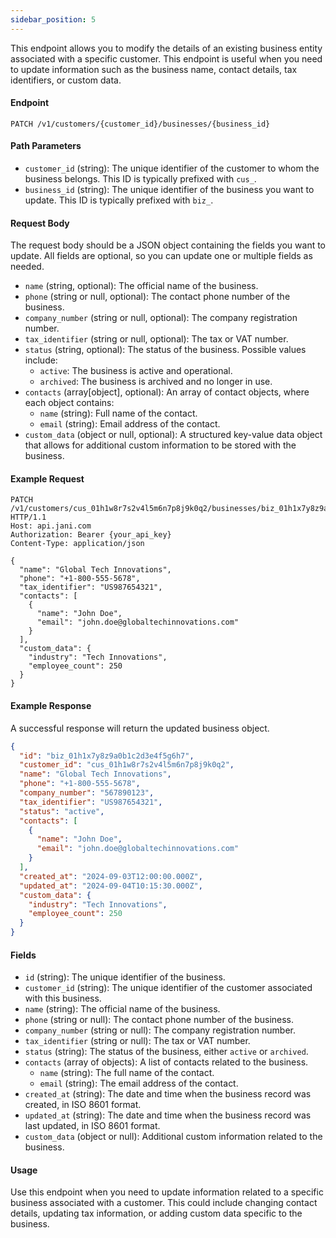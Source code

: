 ```yaml
---
sidebar_position: 5
---
```



This endpoint allows you to modify the details of an existing business entity associated with a specific customer. This endpoint is useful when you need to update information such as the business name, contact details, tax identifiers, or custom data.

#### Endpoint

```
PATCH /v1/customers/{customer_id}/businesses/{business_id}
```

#### Path Parameters

- `customer_id` (string): The unique identifier of the customer to whom the business belongs. This ID is typically prefixed with `cus_`.
- `business_id` (string): The unique identifier of the business you want to update. This ID is typically prefixed with `biz_`.

#### Request Body

The request body should be a JSON object containing the fields you want to update. All fields are optional, so you can update one or multiple fields as needed.

- `name` (string, optional): The official name of the business.
- `phone` (string or null, optional): The contact phone number of the business.
- `company_number` (string or null, optional): The company registration number.
- `tax_identifier` (string or null, optional): The tax or VAT number.
- `status` (string, optional): The status of the business. Possible values include:
  - `active`: The business is active and operational.
  - `archived`: The business is archived and no longer in use.
- `contacts` (array[object], optional): An array of contact objects, where each object contains:
  - `name` (string): Full name of the contact.
  - `email` (string): Email address of the contact.
- `custom_data` (object or null, optional): A structured key-value data object that allows for additional custom information to be stored with the business.

#### Example Request

```http
PATCH /v1/customers/cus_01h1w8r7s2v4l5m6n7p8j9k0q2/businesses/biz_01h1x7y8z9a0b1c2d3e4f5g6h7 HTTP/1.1
Host: api.jani.com
Authorization: Bearer {your_api_key}
Content-Type: application/json

{
  "name": "Global Tech Innovations",
  "phone": "+1-800-555-5678",
  "tax_identifier": "US987654321",
  "contacts": [
    {
      "name": "John Doe",
      "email": "john.doe@globaltechinnovations.com"
    }
  ],
  "custom_data": {
    "industry": "Tech Innovations",
    "employee_count": 250
  }
}
```

#### Example Response

A successful response will return the updated business object.

```json
{
  "id": "biz_01h1x7y8z9a0b1c2d3e4f5g6h7",
  "customer_id": "cus_01h1w8r7s2v4l5m6n7p8j9k0q2",
  "name": "Global Tech Innovations",
  "phone": "+1-800-555-5678",
  "company_number": "567890123",
  "tax_identifier": "US987654321",
  "status": "active",
  "contacts": [
    {
      "name": "John Doe",
      "email": "john.doe@globaltechinnovations.com"
    }
  ],
  "created_at": "2024-09-03T12:00:00.000Z",
  "updated_at": "2024-09-04T10:15:30.000Z",
  "custom_data": {
    "industry": "Tech Innovations",
    "employee_count": 250
  }
}
```

#### Fields

- `id` (string): The unique identifier of the business.
- `customer_id` (string): The unique identifier of the customer associated with this business.
- `name` (string): The official name of the business.
- `phone` (string or null): The contact phone number of the business.
- `company_number` (string or null): The company registration number.
- `tax_identifier` (string or null): The tax or VAT number.
- `status` (string): The status of the business, either `active` or `archived`.
- `contacts` (array of objects): A list of contacts related to the business.
  - `name` (string): The full name of the contact.
  - `email` (string): The email address of the contact.
- `created_at` (string): The date and time when the business record was created, in ISO 8601 format.
- `updated_at` (string): The date and time when the business record was last updated, in ISO 8601 format.
- `custom_data` (object or null): Additional custom information related to the business.

#### Usage

Use this endpoint when you need to update information related to a specific business associated with a customer. This could include changing contact details, updating tax information, or adding custom data specific to the business.